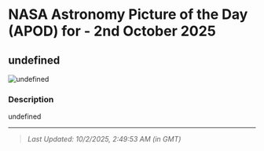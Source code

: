 
# NASA Astronomy Picture of the Day (APOD) for - 2nd October 2025
## undefined

![undefined](undefined)

### Description
undefined

---
> _Last Updated: 10/2/2025, 2:49:53 AM (in GMT)_
